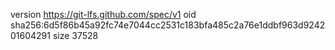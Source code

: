 version https://git-lfs.github.com/spec/v1
oid sha256:6d5f86b45a92fc74e7044cc2531c183bfa485c2a76e1ddbf963d924201604291
size 37528
